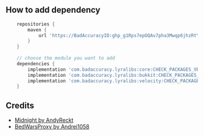 ## How to add dependency

``` gradle
    repositories {
        maven {
            url 'https://BadAccuracyID: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@maven.pkg.github.com/BadAccuracyID/LyraLibs'
        }
    }
    
    // choose the module you want to add
    dependencies {
        implementation 'com.badaccuracy.lyralibs:core:CHECK_PACKAGES_VERSION'
        implementation 'com.badaccuracy.lyralibs:bukkit:CHECK_PACKAGES_VERSION'
        implementation 'com.badaccuracy.lyralibs:velocity:CHECK_PACKAGES_VERSION'
    }
```

## Credits

- [Midnight by AndyReckt](https://github.com/AndyReckt/Midnight)
- [BedWarsProxy by Andrei1058](https://github.com/andrei1058/BedWarsProxy)
